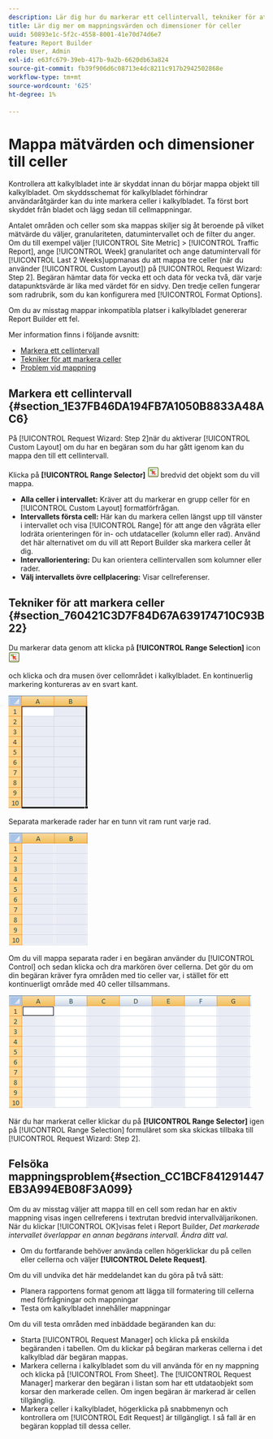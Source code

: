 ```yaml
---
description: Lär dig hur du markerar ett cellintervall, tekniker för att markera celler och felsöker mappningsproblem.
title: Lär dig mer om mappningsvärden och dimensioner för celler
uuid: 50893e1c-5f2c-4558-8001-41e70d74d6e7
feature: Report Builder
role: User, Admin
exl-id: e63fc679-39eb-417b-9a2b-6620db63a824
source-git-commit: fb39f906d6c08713e4dc8211c917b2942502868e
workflow-type: tm+mt
source-wordcount: '625'
ht-degree: 1%

---
```


# Mappa mätvärden och dimensioner till celler

Kontrollera att kalkylbladet inte är skyddat innan du börjar mappa objekt till kalkylbladet. Om skyddsschemat för kalkylbladet förhindrar användaråtgärder kan du inte markera celler i kalkylbladet. Ta först bort skyddet från bladet och lägg sedan till cellmappningar.

Antalet områden och celler som ska mappas skiljer sig åt beroende på vilket mätvärde du väljer, granulariteten, datumintervallet och de filter du anger. Om du till exempel väljer [!UICONTROL Site Metric] > [!UICONTROL Traffic Report], ange [!UICONTROL Week] granularitet och ange datumintervall för [!UICONTROL Last 2 Weeks]uppmanas du att mappa tre celler (när du använder [!UICONTROL Custom Layout]) på [!UICONTROL Request Wizard: Step 2]. Begäran hämtar data för vecka ett och data för vecka två, där varje datapunktsvärde är lika med värdet för en sidvy. Den tredje cellen fungerar som radrubrik, som du kan konfigurera med [!UICONTROL Format Options].

Om du av misstag mappar inkompatibla platser i kalkylbladet genererar Report Builder ett fel.

Mer information finns i följande avsnitt:

* [Markera ett cellintervall](/help/analyze/report-builder/layout/map-metrics-and-dimensions-to-cells.md#section_1E37FB46DA194FB7A1050B8833A48AC6)
* [Tekniker för att markera celler](/help/analyze/report-builder/layout/map-metrics-and-dimensions-to-cells.md#section_760421C3D7F84D67A639174710C93B22)
* [Problem vid mappning](/help/analyze/report-builder/layout/map-metrics-and-dimensions-to-cells.md#section_CC1BCF841291447EB3A994EB08F3A099)

## Markera ett cellintervall {#section_1E37FB46DA194FB7A1050B8833A48AC6}

På [!UICONTROL Request Wizard: Step 2]när du aktiverar [!UICONTROL Custom Layout] om du har en begäran som du har gått igenom kan du mappa den till ett cellintervall.

Klicka på **[!UICONTROL Range Selector]** ![select_cell_icon.png](assets/select_cell_icon.png) bredvid det objekt som du vill mappa.

* **Alla celler i intervallet:** Kräver att du markerar en grupp celler för en [!UICONTROL Custom Layout] formatförfrågan.
* **Intervallets första cell:** Här kan du markera cellen längst upp till vänster i intervallet och visa [!UICONTROL Range] för att ange den vågräta eller lodräta orienteringen för in- och utdataceller (kolumn eller rad). Använd det här alternativet om du vill att Report Builder ska markera celler åt dig.
* **Intervallorientering:** Du kan orientera cellintervallen som kolumner eller rader.
* **Välj intervallets övre cellplacering:** Visar cellreferenser.

## Tekniker för att markera celler {#section_760421C3D7F84D67A639174710C93B22}

Du markerar data genom att klicka på **[!UICONTROL Range Selection]** icon  ![select_cell_icon.png](assets/select_cell_icon.png)

och klicka och dra musen över cellområdet i kalkylbladet. En kontinuerlig markering kontureras av en svart kant.

![](assets/twenty_cells.gif)

Separata markerade rader har en tunn vit ram runt varje rad.

![](assets/twoXten_cells_highlighted.gif)

Om du vill mappa separata rader i en begäran använder du [!UICONTROL Control] och sedan klicka och dra markören över cellerna. Det gör du om din begäran kräver fyra områden med tio celler var, i stället för ett kontinuerligt område med 40 celler tillsammans.

![](assets/map4.png)

När du har markerat celler klickar du på **[!UICONTROL Range Selector]** igen på [!UICONTROL Range Selection] formuläret som ska skickas tillbaka till [!UICONTROL Request Wizard: Step 2].

## Felsöka mappningsproblem{#section_CC1BCF841291447EB3A994EB08F3A099}

Om du av misstag väljer att mappa till en cell som redan har en aktiv mappning visas ingen cellreferens i textrutan bredvid intervallväljarikonen. När du klickar [!UICONTROL OK]visas felet i Report Builder, *Det markerade intervallet överlappar en annan begärans intervall. Ändra ditt val.*

* Om du fortfarande behöver använda cellen högerklickar du på cellen eller cellerna och väljer **[!UICONTROL Delete Request]**.

Om du vill undvika det här meddelandet kan du göra på två sätt:

* Planera rapportens format genom att lägga till formatering till cellerna med förfrågningar och mappningar
* Testa om kalkylbladet innehåller mappningar

Om du vill testa områden med inbäddade begäranden kan du:

* Starta [!UICONTROL Request Manager] och klicka på enskilda begäranden i tabellen. Om du klickar på begäran markeras cellerna i det kalkylblad där begäran mappas.
* Markera cellerna i kalkylbladet som du vill använda för en ny mappning och klicka på [!UICONTROL From Sheet]. The [!UICONTROL Request Manager] markerar den begäran i listan som har ett utdataobjekt som korsar den markerade cellen. Om ingen begäran är markerad är cellen tillgänglig.
* Markera celler i kalkylbladet, högerklicka på snabbmenyn och kontrollera om [!UICONTROL Edit Request] är tillgängligt. I så fall är en begäran kopplad till dessa celler.
